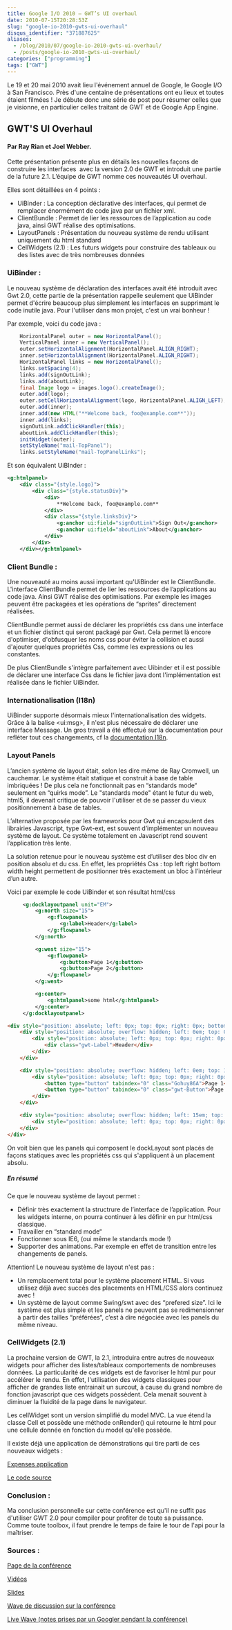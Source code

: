 ```yaml
---
title: Google I/O 2010 – GWT’s UI overhaul
date: 2010-07-15T20:28:53Z
slug: "google-io-2010-gwts-ui-overhaul"
disqus_identifier: "371887625"
aliases:
  - /blog/2010/07/google-io-2010-gwts-ui-overhaul/
  - /posts/google-io-2010-gwts-ui-overhaul/
categories: ["programming"]
tags: ["GWT"]
---
```


Le 19 et 20 mai 2010 avait lieu l'événement annuel de Google, le Google I/O à San Francisco. Près d'une centaine de présentations ont eu lieux et toutes étaient filmées ! Je débute donc une série de post pour résumer celles que je visionne, en particulier celles traitant de GWT et de Google App Engine.

## GWT'S UI Overhaul

#### Par Ray Rian et Joel  Webber.

Cette présentation  présente plus en détails les nouvelles façons de construire les  interfaces  avec la version 2.0 de GWT et introduit une partie de la  future 2.1. L’équipe de GWT nomme ces nouveautés UI overhaul.

Elles sont  détaillées en 4 points :

*   UiBinder : La conception déclarative des  interfaces, qui permet de remplacer énormément de code java par un  fichier xml.
*   ClientBundle : Permet de lier les ressources de l’application au code java, ainsi GWT réalise des optimisations.
*   LayoutPanels : Présentation du nouveau système de rendu utilisant uniquement du html standard
*   CellWidgets (2.1) : Les futurs widgets pour construire des tableaux ou des listes avec de très nombreuses données

### UiBinder :

Le nouveau système de déclaration des interfaces avait été introduit avec Gwt 2.0, cette partie de la présentation rappelle seulement que UiBinder permet d'écrire beaucoup plus simplement les interfaces en supprimant le code inutile java. Pour l'utiliser dans mon projet, c'est un vrai bonheur !

Par exemple, voici du code java :

~~~java
    HorizontalPanel outer = new HorizontalPanel();
    VerticalPanel inner = new VerticalPanel();
    outer.setHorizontalAlignment(HorizontalPanel.ALIGN_RIGHT);
    inner.setHorizontalAlignment(HorizontalPanel.ALIGN_RIGHT);
    HorizontalPanel links = new HorizontalPanel();
    links.setSpacing(4);
    links.add(signOutLink);
    links.add(aboutLink);
    final Image logo = images.logo().createImage();
    outer.add(logo);
    outer.setCellHorizontalAlignment(logo, HorizontalPanel.ALIGN_LEFT);
    outer.add(inner);
    inner.add(new HTML("**Welcome back, foo@example.com**"));
    inner.add(links);
    signOutLink.addClickHandler(this);
    aboutLink.addClickHandler(this);
    initWidget(outer);
    setStyleName("mail-TopPanel");
    links.setStyleName("mail-TopPanelLinks");
~~~

Et son équivalent UiBInder :
~~~xml
<g:htmlpanel>
    <div class="{style.logo}">
        <div class="{style.statusDiv}">
            <div>
                **Welcome back, foo@example.com**
            </div>
            <div class="{style.linksDiv}">
                <g:anchor ui:field="signOutLink">Sign Out</g:anchor>
                <g:anchor ui:field="aboutLink">About</g:anchor>
            </div>
        </div>
    </div></g:htmlpanel>
~~~

### Client Bundle :

Une nouveauté au moins aussi important qu'UiBinder est le ClientBundle. L'interface ClientBundle permet de lier les  ressources de l’applications au code java. Ainsi GWT réalise des  optimisations. Par exemple les images peuvent être packagées et les  opérations de “sprites” directement réalisées.

ClientBundle permet aussi de déclarer les propriétés css dans une interface et un fichier distinct qui seront packagé par Gwt. Cela permet là encore d'optimiser, d'obfusquer les noms css pour éviter la collision et aussi d'ajouter quelques propriétés Css, comme les expressions ou les constantes.

De plus ClientBundle s'intègre parfaitement avec Uibinder et il est possible de déclarer une interface Css dans le fichier java dont l'implémentation est réalisée dans le fichier UiBinder.

### Internationalisation (I18n)

UiBinder supporte désormais mieux l'internationalisation des widgets. Grâce à la balise &lt;ui:msg&gt;, il n'est plus nécessaire de déclarer une interface Message. Un gros travail a été effectué sur la documentation pour refléter tout ces changements, cf la [documentation I18n](http://code.google.com/webtoolkit/doc/latest/DevGuideUiBinderI18n.html).

### Layout Panels

L’ancien système de  layout était, selon les dire même de Ray Cromwell, un cauchemar. Le  système était statique et construit à base de table imbriquées ! De plus cela ne  fonctionnait pas en “standards mode“ seulement en “quirks mode”. Le "standards mode" étant le futur du web, html5, il devenait critique de pouvoir l'utiliser et de se passer du vieux positionnement à base de tables.

L’alternative proposée  par les frameworks pour Gwt qui encapsulent des librairies Javascript,  type Gwt-ext, est souvent d’implémenter un nouveau système de layout. Ce  système totalement en Javascript rend souvent l’application très lente.

La solution retenue  pour le nouveau système est d’utiliser des bloc div en position absolu  et du css. En effet, les propriétés Css : top left right bottom width  height permettent de positionner très exactement un bloc à l’intérieur  d’un autre.

Voici par exemple le code UiBinder et son résultat html/css

~~~xml
     <g:docklayoutpanel unit="EM">
         <g:north size="15">
             <g:flowpanel>
                 <g:label>Header</g:label>
             </g:flowpanel>
         </g:north>

         <g:west size="15">
             <g:flowpanel>
                 <g:button>Page 1</g:button>
                 <g:button>Page 2</g:button>
             </g:flowpanel>
         </g:west>

         <g:center>
             <g:htmlpanel>some html</g:htmlpanel>
         </g:center>
     </g:docklayoutpanel>
~~~

~~~html
<div style="position: absolute; left: 0px; top: 0px; right: 0px; bottom: 0px;">
    <div style="position: absolute; overflow: hidden; left: 0em; top: 0em; right: 0em; height: 15em;">
        <div style="position: absolute; left: 0px; top: 0px; right: 0px; bottom: 0px;">
            <div class="gwt-Label">Header</div>
        </div>
    </div>

    <div style="position: absolute; overflow: hidden; left: 0em; top: 15em; bottom: 0em; width: 15em;">
        <div style="position: absolute; left: 0px; top: 0px; right: 0px; bottom: 0px;">
            <button type="button" tabindex="0" class="Gohuy86A">Page 1</button>
            <button type="button" tabindex="0" class="gwt-Button">Page 2</button>
        </div>
    </div>

    <div style="position: absolute; overflow: hidden; left: 15em; top: 15em; right: 0em; bottom: 0em;">
        <div style="position: absolute; left: 0px; top: 0px; right: 0px; bottom: 0px;">some html</div>
    </div>
</div>
~~~

On voit bien que les panels qui composent le dockLayout sont placés de façons statiques avec les propriétés css qui s'appliquent à un placement absolu.

##### En résumé

Ce que le nouveau système de layout permet :

*   Définir très exactement la structrure de l’interface de  l’application. Pour les widgets interne, on pourra continuer à les  définir en pur html/css classique.
*   Travailler en “standard mode“
*   Fonctionner sous IE6, (oui même le standards mode !)
*   Supporter des animations. Par exemple en effet de transition entre les changements de panels.

Attention! Le nouveau système de layout n'est pas :

*   Un remplacement total  pour le système placement HTML. Si vous utilisez déjà avec succès des  placements en HTML/CSS alors continuez avec !
*   Un système de layout  comme Swing/swt avec des “prefered size”. Ici le  système est plus simple  et les panels ne peuvent pas se redimensionner à  partir des tailles  “préférées“, c’est à dire négociée avec les panels  du même niveau.

### CellWidgets (2.1)

La prochaine version de GWT, la 2.1, introduira entre autres de nouveaux widgets pour afficher des listes/tableaux comportements de nombreuses données. La particularité de ces widgets est de favoriser le html pur pour accélérer le rendu. En effet, l'utilisation des widgets classiques pour afficher de grandes liste entrainait un surcout, à cause du grand nombre de fonction javascript que ces widgets possèdent. Cela menait souvent à diminuer la fluidité de la page dans le navigateur.

Les cellWidget sont un version simplifié du model MVC. La vue étend la classe Cell et possède une méthode onRender() qui retourne le html pour une cellule donnée en fonction du model qu'elle possède.

Il existe déjà une application de démonstrations qui tire parti de ces nouveaux widgets :

[Expenses application](http://gwt-bikeshed.appspot.com/Expenses.html)

[Le code source](http://www.google.com/url?sa=D&amp;q=http%3A%2F%2Fcode.google.com%2Fp%2Fgoogle-web-toolkit%2Fsource%2Fbrowse%2Fbranches%2F2.1%2Fbikeshed%2F%23bikeshed%2Fsrc%2Fcom%2Fgoogle%2Fgwt%2Fsample%2Fexpenses%2Fgwt)

### Conclusion :

Ma conclusion personnelle sur cette conférence est qu'il ne suffit pas d'utiliser GWT 2.0 pour compiler pour profiter de toute sa puissance. Comme toute toolbox, il faut prendre le temps de faire le tour de l'api pour la maîtriser.

### Sources :

[Page de la conférence](http://code.google.com/intl/fr/events/io/2010/sessions/gwt-ui-overhaul.html)

[Vidéos](http://www.youtube.com/watch?v=g2XclEOJdIc&feature=PlayList&p=F01F46882D8A90AF&playnext_from=PL&index=4)

[Slides](http://dl.google.com/googleio/2010/gwt-ui-overhaul.pdf)

[Wave de discussion sur la conférence](http://code.google.com/intl/fr/events/io/2010/sessions/gwt-ui-overhaul.html)

[Live Wave (notes prises par un Googler pendant la conférence)](https://wave.google.com/wave/waveref/googlewave.com/w+zqS7G7ZkBwa )